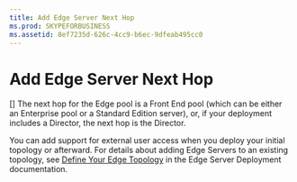 ```yaml
---
title: Add Edge Server Next Hop
ms.prod: SKYPEFORBUSINESS
ms.assetid: 8ef7235d-626c-4cc9-b6ec-9dfeab495cc0
---
```



# Add Edge Server Next Hop
[]
The next hop for the Edge pool is a Front End pool (which can be either an Enterprise pool or a Standard Edition server), or, if your deployment includes a Director, the next hop is the Director.
  
    
    

You can add support for external user access when you deploy your initial topology or afterward. For details about adding Edge Servers to an existing topology, see  [Define Your Edge Topology](http://technet.microsoft.com/library/787b23f1-8fa0-4c37-abf2-c516c5dd66f0.aspx) in the Edge Server Deployment documentation.
